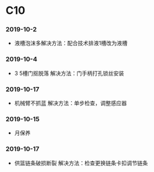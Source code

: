 ﻿# C10
### 2019-10-2
* 液槽泡沫多解决方法：配合技术排液1槽改为液槽
### 2019-10-4
* 3 5槽门抠脱落 解决方法：门手柄打孔锁丝安装
### 2019-10-17
* 机械臂不抓蓝 解决方法：单步检查，调整感应器
### 2019-10-15
* 月保养
### 2019-10-17
* 供篮链条破损断裂 解决方法：检查更换链条卡扣调节链条


















